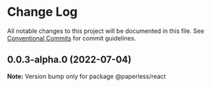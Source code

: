 # Change Log

All notable changes to this project will be documented in this file.
See [Conventional Commits](https://conventionalcommits.org) for commit guidelines.

## 0.0.3-alpha.0 (2022-07-04)

**Note:** Version bump only for package @paperless/react
